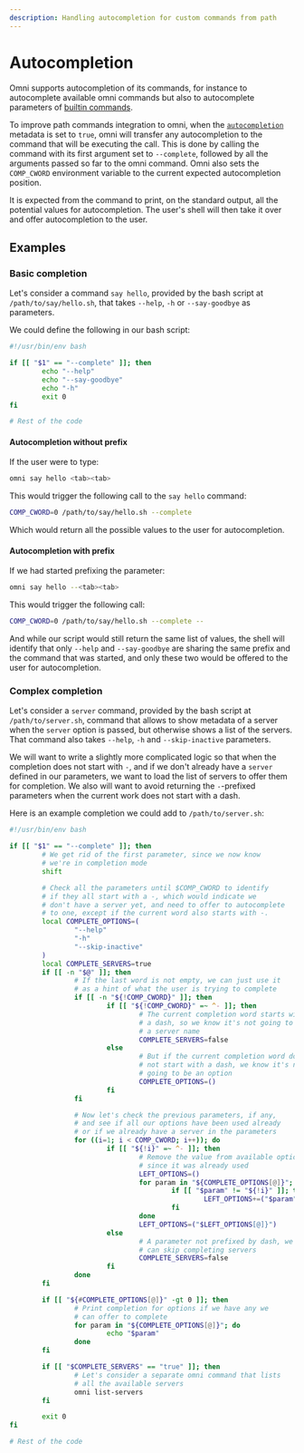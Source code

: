 ```yaml
---
description: Handling autocompletion for custom commands from path
---
```


# Autocompletion

Omni supports autocompletion of its commands, for instance to autocomplete available omni commands but also to autocomplete parameters of [builtin commands](/reference/builtin-commands).

To improve path commands integration to omni, when the [`autocompletion`](metadata-headers#autocompletion) metadata is set to `true`, omni will transfer any autocompletion to the command that will be executing the call. This is done by calling the command with its first argument set to `--complete`, followed by all the arguments passed so far to the omni command. Omni also sets the `COMP_CWORD` environment variable to the current expected autocompletion position.

It is expected from the command to print, on the standard output, all the potential values for autocompletion. The user's shell will then take it over and offer autocompletion to the user.

## Examples

### Basic completion

Let's consider a command `say hello`, provided by the bash script at `/path/to/say/hello.sh`, that takes `--help`, `-h` or `--say-goodbye` as parameters.

We could define the following in our bash script:
```bash title="/path/to/say/hello.sh" showLineNumbers
#!/usr/bin/env bash

if [[ "$1" == "--complete" ]]; then
        echo "--help"
        echo "--say-goodbye"
        echo "-h"
        exit 0
fi

# Rest of the code
```

#### Autocompletion without prefix

If the user were to type:
```bash
omni say hello <tab><tab>
```

This would trigger the following call to the `say hello` command:
```bash
COMP_CWORD=0 /path/to/say/hello.sh --complete
```

Which would return all the possible values to the user for autocompletion.

#### Autocompletion with prefix

If we had started prefixing the parameter:
```bash
omni say hello --<tab><tab>
```

This would trigger the following call:
```bash
COMP_CWORD=0 /path/to/say/hello.sh --complete --
```

And while our script would still return the same list of values, the shell will identify that only `--help` and `--say-goodbye` are sharing the same prefix and the command that was started, and only these two would be offered to the user for autocompletion.

### Complex completion

Let's consider a `server` command, provided by the bash script at `/path/to/server.sh`, command that allows to show metadata of a server when the `server` option is passed, but otherwise shows a list of the servers. That command also takes `--help`, `-h` and `--skip-inactive` parameters.

We will want to write a slightly more complicated logic so that when the completion does not start with `-`, and if we don't already have a `server` defined in our parameters, we want to load the list of servers to offer them for completion. We also will want to avoid returning the `-`-prefixed parameters when the current work does not start with a dash.

Here is an example completion we could add to `/path/to/server.sh`:

```bash title="/path/to/server.sh" showLineNumbers
#!/usr/bin/env bash

if [[ "$1" == "--complete" ]]; then
        # We get rid of the first parameter, since we now know
        # we're in completion mode
        shift

        # Check all the parameters until $COMP_CWORD to identify
        # if they all start with a -, which would indicate we
        # don't have a server yet, and need to offer to autocomplete
        # to one, except if the current word also starts with -.
        local COMPLETE_OPTIONS=(
                "--help"
                "-h"
                "--skip-inactive"
        )
        local COMPLETE_SERVERS=true
        if [[ -n "$@" ]]; then
                # If the last word is not empty, we can just use it
                # as a hint of what the user is trying to complete
                if [[ -n "${!COMP_CWORD}" ]]; then
                        if [[ "${!COMP_CWORD}" =~ ^- ]]; then
                                # The current completion word starts with
                                # a dash, so we know it's not going to be
                                # a server name
                                COMPLETE_SERVERS=false
                        else
                                # But if the current completion word does
                                # not start with a dash, we know it's not
                                # going to be an option
                                COMPLETE_OPTIONS=()
                        fi
                fi

                # Now let's check the previous parameters, if any,
                # and see if all our options have been used already
                # or if we already have a server in the parameters
                for ((i=1; i < COMP_CWORD; i++)); do
                        if [[ "${!i}" =~ ^- ]]; then
                                # Remove the value from available options
                                # since it was already used
                                LEFT_OPTIONS=()
                                for param in "${COMPLETE_OPTIONS[@]}"; do
                                        if [[ "$param" != "${!i}" ]]; then
                                                LEFT_OPTIONS+=("$param")
                                        fi
                                done
                                LEFT_OPTIONS=("$LEFT_OPTIONS[@]}")
                        else
                                # A parameter not prefixed by dash, we
                                # can skip completing servers
                                COMPLETE_SERVERS=false
                        fi
                done
        fi

        if [[ "${#COMPLETE_OPTIONS[@]}" -gt 0 ]]; then
                # Print completion for options if we have any we
                # can offer to complete
                for param in "${COMPLETE_OPTIONS[@]}"; do
                        echo "$param"
                done
        fi

        if [[ "$COMPLETE_SERVERS" == "true" ]]; then
                # Let's consider a separate omni command that lists
                # all the available servers
                omni list-servers
        fi

        exit 0
fi

# Rest of the code
```
